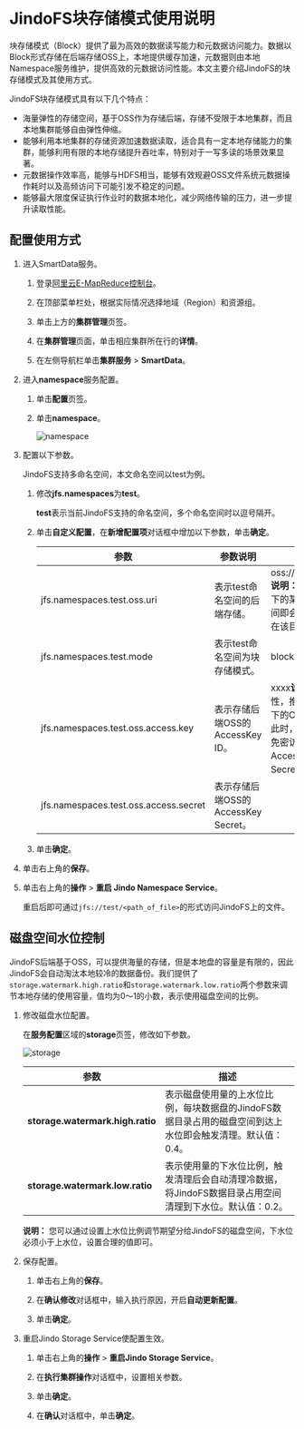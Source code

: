 # JindoFS块存储模式使用说明

块存储模式（Block）提供了最为高效的数据读写能力和元数据访问能力。数据以Block形式存储在后端存储OSS上，本地提供缓存加速，元数据则由本地Namespace服务维护，提供高效的元数据访问性能。本文主要介绍JindoFS的块存储模式及其使用方式。

JindoFS块存储模式具有以下几个特点：

-   海量弹性的存储空间，基于OSS作为存储后端，存储不受限于本地集群，而且本地集群能够自由弹性伸缩。
-   能够利用本地集群的存储资源加速数据读取，适合具有一定本地存储能力的集群，能够利用有限的本地存储提升吞吐率，特别对于一写多读的场景效果显著。
-   元数据操作效率高，能够与HDFS相当，能够有效规避OSS文件系统元数据操作耗时以及高频访问下可能引发不稳定的问题。
-   能够最大限度保证执行作业时的数据本地化，减少网络传输的压力，进一步提升读取性能。

## 配置使用方式

1.  进入SmartData服务。

    1.  登录[阿里云E-MapReduce控制台](https://emr.console.aliyun.com/)。

    2.  在顶部菜单栏处，根据实际情况选择地域（Region）和资源组。

    3.  单击上方的**集群管理**页签。

    4.  在**集群管理**页面，单击相应集群所在行的**详情**。

    5.  在左侧导航栏单击**集群服务** \> **SmartData**。

2.  进入**namespace**服务配置。

    1.  单击**配置**页签。

    2.  单击**namespace**。

        ![namespace](https://static-aliyun-doc.oss-cn-hangzhou.aliyuncs.com/assets/img/zh-CN/0357459951/p161094.png)

3.  配置以下参数。

    JindoFS支持多命名空间，本文命名空间以test为例。

    1.  修改**jfs.namespaces**为**test**。

        **test**表示当前JindoFS支持的命名空间，多个命名空间时以逗号隔开。

    2.  单击**自定义配置**，在**新增配置项**对话框中增加以下参数，单击**确定**。

        |参数|参数说明|示例|
        |--|----|--|
        |jfs.namespaces.test.oss.uri|表示test命名空间的后端存储。|oss://<oss\_bucket\>/<oss\_dir\>/**说明：** 推荐配置到OSS bucket下的某一个具体目录，该命名空间即会将Block模式的数据块存放在该目录下。 |
        |jfs.namespaces.test.mode|表示test命名空间为块存储模式。|block|
        |jfs.namespaces.test.oss.access.key|表示存储后端OSS的AccessKey ID。|xxxx**说明：** 考虑到性能和稳定性，推荐使用同账户、同Region下的OSS bucket作为存储后端，此时，E-MapReduce集群能够免密访问OSS，无需配置AccessKey ID和AccessKey Secret。 |
        |jfs.namespaces.test.oss.access.secret|表示存储后端OSS的AccessKey Secret。|

    3.  单击**确定**。

4.  单击右上角的**保存**。

5.  单击右上角的**操作** \> **重启 Jindo Namespace Service**。

    重启后即可通过`jfs://test/<path_of_file>`的形式访问JindoFS上的文件。


## 磁盘空间水位控制

JindoFS后端基于OSS，可以提供海量的存储，但是本地盘的容量是有限的，因此JindoFS会自动淘汰本地较冷的数据备份。我们提供了`storage.watermark.high.ratio`和`storage.watermark.low.ratio`两个参数来调节本地存储的使用容量，值均为0～1的小数，表示使用磁盘空间的比例。

1.  修改磁盘水位配置。

    在**服务配置**区域的**storage**页签，修改如下参数。

    ![storage](https://static-aliyun-doc.oss-cn-hangzhou.aliyuncs.com/assets/img/zh-CN/0257459951/p161207.png)

    |参数|描述|
    |--|--|
    |**storage.watermark.high.ratio**|表示磁盘使用量的上水位比例，每块数据盘的JindoFS数据目录占用的磁盘空间到达上水位即会触发清理。默认值：0.4。|
    |**storage.watermark.low.ratio**|表示使用量的下水位比例，触发清理后会自动清理冷数据，将JindoFS数据目录占用空间清理到下水位。默认值：0.2。|

    **说明：** 您可以通过设置上水位比例调节期望分给JindoFS的磁盘空间，下水位必须小于上水位，设置合理的值即可。

2.  保存配置。

    1.  单击右上角的**保存**。

    2.  在**确认修改**对话框中，输入执行原因，开启**自动更新配置**。

    3.  单击**确定**。

3.  重启Jindo Storage Service使配置生效。

    1.  单击右上角的**操作** \> **重启Jindo Storage Service**。

    2.  在**执行集群操作**对话框中，设置相关参数。

    3.  单击**确定**。

    4.  在**确认**对话框中，单击**确定**。


